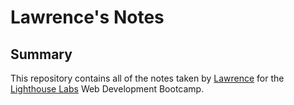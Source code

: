 # Lawrence's Notes
## Summary
This repository contains all of the notes taken by [Lawrence](https://github.com/lschan12) for the [Lighthouse Labs](https://www.lighthouselabs.ca/) Web Development Bootcamp.